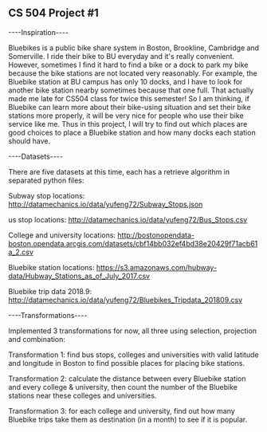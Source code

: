 <h2>CS 504 Project #1</h2>

----Inspiration----

Bluebikes is a public bike share system in Boston, Brookline, Cambridge and Somerville. I ride their bike to BU everyday and it's really convenient. However, sometimes I find it hard to find a bike or a dock to park my bike because the bike stations are not located very reasonably. For example, the Bluebike station at BU campus has only 10 docks, and I have to look for another bike station nearby sometimes because that one full. That actually made me late for CS504 class for twice this semester! So I am thinking, if Bluebike can learn more about their bike-using situation and set their bike stations more properly, it will be very nice for people who use their bike service like me. Thus in this project, I will try to find out which places are good choices to place a Bluebike station and how many docks each station should have.


----Datasets----

There are five datasets at this time, each has a retrieve algorithm in separated python files:

Subway stop locations: http://datamechanics.io/data/yufeng72/Subway_Stops.json

us stop locations: http://datamechanics.io/data/yufeng72/Bus_Stops.csv

College and university locations: http://bostonopendata-boston.opendata.arcgis.com/datasets/cbf14bb032ef4bd38e20429f71acb61a_2.csv

Bluebike station locations: https://s3.amazonaws.com/hubway-data/Hubway_Stations_as_of_July_2017.csv

Bluebike trip data 2018.9: http://datamechanics.io/data/yufeng72/Bluebikes_Tripdata_201809.csv


----Transformations----

Implemented 3 transformations for now, all three using selection, projection and combination:

Transformation 1: find bus stops, colleges and universities with valid latitude and longitude in Boston to find possible places for placing bike stations.

Transformation 2: calculate the distance between every Bluebike station and every college & university, then count the number of the Bluebike stations near these colleges and universities.

Transformation 3: for each college and university, find out how many Bluebike trips take them as destination (in a month) to see if it is popular.
